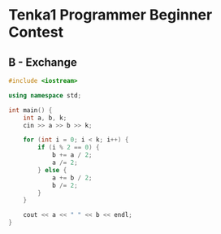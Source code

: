 # Tenka1 Programmer Beginner Contest
## B - Exchange
```cpp
#include <iostream>

using namespace std;

int main() {
    int a, b, k;
    cin >> a >> b >> k;

    for (int i = 0; i < k; i++) {
        if (i % 2 == 0) {
            b += a / 2;
            a /= 2;
        } else {
            a += b / 2;
            b /= 2;
        }
    }

    cout << a << " " << b << endl;
}
```
